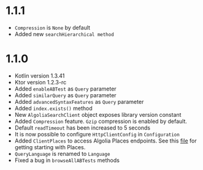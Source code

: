 # 1.1.1

- `Compression` is `None` by default
- Added new `searchHierarchical method`

# 1.1.0

- Kotlin version 1.3.41
- Ktor version 1.2.3-rc
- Added `enableABTest` as `Query` parameter
- Added `similarQuery` as `Query` parameter
- Added `advancedSyntaxFeatures` as `Query` parameter
- Added `index.exists()` method
- New `AlgoliaSearchClient` object exposes library version constant
- Added `Compression` feature. `Gzip` compression is enabled by default.
- Default `readTimeout` has been increased to 5 seconds
- It is now possible to configure `HttpClientConfig` in `Configuration`
- Added `ClientPlaces` to access Algolia Places endpoints. See this [file](docs/Places.md) for getting starting with Places.
- `QueryLanguage` is renamed to `Language`
- Fixed a bug in `browseAllABTests` methods